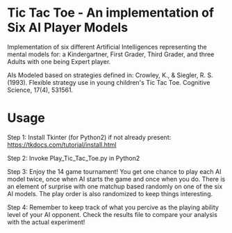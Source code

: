 # Tic Tac Toe - An implementation of Six AI Player Models

Implementation of six different Artificial Intelligences representing the mental models for: a Kindergartner, First Grader, Third Grader, and three Adults with one being Expert player.

AIs Modeled based on strategies defined in: Crowley, K., &amp; Siegler, R. S. (1993). Flexible strategy use in young children's Tic Tac Toe. Cognitive Science, 17(4), 531561.

# Usage

Step 1: Install Tkinter (for Python2) if not already present: https://tkdocs.com/tutorial/install.html

Step 2: Invoke Play_Tic_Tac_Toe.py in Python2

Step 3: Enjoy the 14 game tournament! You get one chance to play each AI model twice, once when AI starts the game and once when you do. There is an element of surprise with one matchup based randomly on one of the six AI models. The play order is also randomized to keep things interesting.

Step 4: Remember to keep track of what you percive as the playing ability level of your AI opponent. Check the results file to compare your analysis with the actual experiment!

